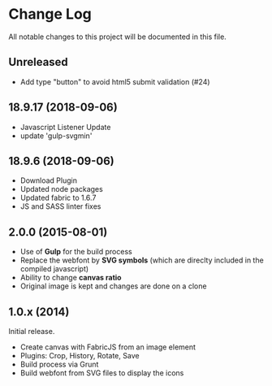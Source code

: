 # Change Log

All notable changes to this project will be documented in this file.

## Unreleased

- Add type "button" to avoid html5 submit validation (#24)

## 18.9.17 (2018-09-06)

- Javascript Listener Update
- update 'gulp-svgmin'

## 18.9.6 (2018-09-06)

- Download Plugin
- Updated node packages
- Updated fabric to 1.6.7
- JS and SASS linter fixes

## 2.0.0 (2015-08-01)

- Use of **Gulp** for the build process
- Replace the webfont by **SVG symbols** (which are direclty included in the compiled javascript)
- Ability to change **canvas ratio**
- Original image is kept and changes are done on a clone

## 1.0.x (2014)

Initial release.

- Create canvas with FabricJS from an image element
- Plugins: Crop, History, Rotate, Save
- Build process via Grunt
- Build webfont from SVG files to display the icons
